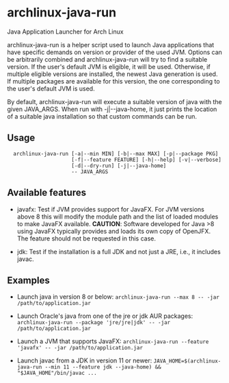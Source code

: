 # archlinux-java-run
Java Application Launcher for Arch Linux

archlinux-java-run is a helper script used to launch Java applications
that have specific demands on version or provider of the used JVM.
Options can be arbitrarily combined and archlinux-java-run will try to
find a suitable version. If the user's default JVM is eligible, it will
be used. Otherwise, if multiple eligible versions are installed, the
newest Java generation is used. If multiple packages are available for
this version, the one corresponding to the user's default JVM is used.

By default, archlinux-java-run will execute a suitable version of java
with the given JAVA_ARGS. When run with -j|--java-home, it just prints
the location of a suitable java installation so that custom commands
can be run.

## Usage
```
  archlinux-java-run [-a|--min MIN] [-b|--max MAX] [-p|--package PKG]
                     [-f|--feature FEATURE] [-h|--help] [-v|--verbose]
                     [-d|--dry-run] [-j|--java-home]
                     -- JAVA_ARGS
```

## Available features

* javafx: Test if JVM provides support for JavaFX. For JVM versions above 8
  this will modify the module path and the list of loaded modules to make
  JavaFX available. **CAUTION**: Software developed for Java >8 using JavaFX
  typically provides and loads its own copy of OpenJFX. The feature should not
  be requested in this case.

* jdk: Test if the installation is a full JDK and not just a JRE, i.e., it
  includes javac.

## Examples
* Launch java in version 8 or below:
  `archlinux-java-run --max 8 -- -jar /path/to/application.jar`

* Launch Oracle's java from one of the jre or jdk AUR packages:
  `archlinux-java-run --package 'jre/jre|jdk' -- -jar /path/to/application.jar`

* Launch a JVM that supports JavaFX:
  `archlinux-java-run --feature 'javafx' -- -jar /path/to/application.jar`

* Launch javac from a JDK in version 11 or newer:
  `JAVA_HOME=$(archlinux-java-run --min 11 --feature jdk --java-home) && "$JAVA_HOME"/bin/javac ...`
